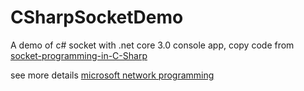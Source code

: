 # CSharpSocketDemo
A demo of c# socket with .net core 3.0 console app, copy code from [socket-programming-in-C-Sharp](https://www.c-sharpcorner.com/article/socket-programming-in-C-Sharp/)

see more details [microsoft network programming](https://docs.microsoft.com/en-us/dotnet/framework/network-programming/socket-code-examples)
